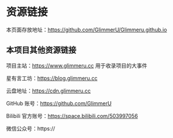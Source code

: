 # 资源链接

本页面存放地址：https://github.com/GlimmerU/Glimmeru.github.io

## 本项目其他资源链接

项目主站：https://www.glimmeru.cc 用于收录项目的大事件

星有言工坊：https://blog.glimmeru.cc

云盘地址：https://cdn.glimmeru.cc

GitHub 账号：https://github.com/GlimmerU

Bilibili 官方账号：https://space.bilibili.com/503997056

微信公众号：https://
